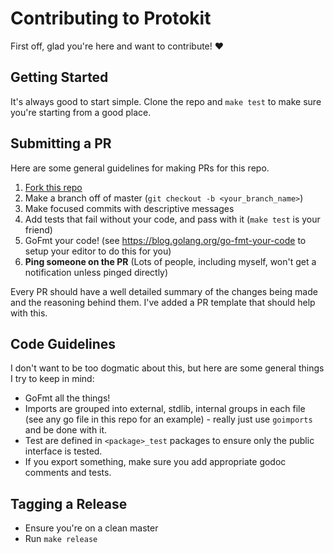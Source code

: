 # Contributing to Protokit

First off, glad you're here and want to contribute! :heart:

## Getting Started

It's always good to start simple. Clone the repo and `make test` to make sure you're starting from a good place.

## Submitting a PR

Here are some general guidelines for making PRs for this repo.

1. [Fork this repo](https://github.com/pseudomuto/protokit/fork)
1. Make a branch off of master (`git checkout -b <your_branch_name>`)
1. Make focused commits with descriptive messages
1. Add tests that fail without your code, and pass with it (`make test` is your friend)
1. GoFmt your code! (see <https://blog.golang.org/go-fmt-your-code> to setup your editor to do this for you)
1. **Ping someone on the PR** (Lots of people, including myself, won't get a notification unless pinged directly)

Every PR should have a well detailed summary of the changes being made and the reasoning behind them. I've added a
PR template that should help with this.

## Code Guidelines

I don't want to be too dogmatic about this, but here are some general things I try to keep in mind:

* GoFmt all the things!
* Imports are grouped into external, stdlib, internal groups in each file (see any go file in this repo for an example) - really just use `goimports` and be done with it.
* Test are defined in `<package>_test` packages to ensure only the public interface is tested.
* If you export something, make sure you add appropriate godoc comments and tests.

## Tagging a Release

* Ensure you're on a clean master
* Run `make release`
